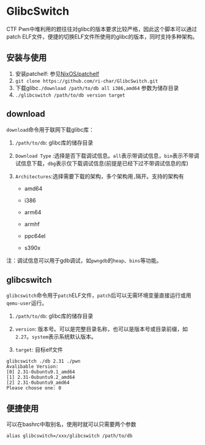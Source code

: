 # GlibcSwitch

CTF Pwn中堆利用的题往往对glibc的版本要求比较严格，因此这个脚本可以通过patch ELF文件，便捷的切换ELF文件所使用的glibc的版本，同时支持多种架构。

## 安装与使用

1. 安装patchelf: 参见[NixOS/patchelf](https://github.com/NixOS/patchelf)
2. `git clone https://github.com/ri-char/GlibcSwitch.git`
3. 下载glibc`./download /path/to/db all i386,amd64` 参数为储存目录
4. `./glibcswitch /path/to/db version target`

## download

`download`命令用于联网下载glibc库：

1. `/path/to/db`: glibc库的储存目录
1. `Download Type` :选择是否下载调试信息。`all`表示带调试信息，`bin`表示不带调试信息下载，`dbg`表示仅下载调试信息(前提是已经下过不带调试信息的库)
1. `Architectures`:选择需要下载的架构，多个架构用`,`隔开。支持的架构有
   
    - amd64
    
    - i386
    
    - arm64
    
    - armhf
    
    - ppc64el
    
    - s390x
    

注：调试信息可以用于gdb调试，如`pwngdb`的`heap`、`bins`等功能。


## glibcswitch

`glibcswitch`命令用于`patch`ELF文件，`patch`后可以无需环境变量直接运行或用`qemu-user`运行。

1. `/path/to/db`: glibc库的储存目录

1. `version`: 版本号。可以是完整目录名称，也可以是版本号或目录前缀，如`2.27`。`system`表示系统默认版本。

1. `target`: 目标elf文件

```
glibcswitch ./db 2.31 ./pwn
Avalibable Version:
[0] 2.31-0ubuntu9.1_amd64
[1] 2.31-0ubuntu9.2_amd64
[2] 2.31-0ubuntu9_amd64
Please choose one: 0
```

## 便捷使用

可以在bashrc中取别名，使用时就可以只需要两个参数

```
alias glibcswitch=/xxx/glibcswitch /path/to/db
```